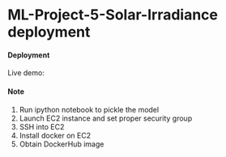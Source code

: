  # ML-Project-5-Solar-Irradiance deployment


#### Deployment

Live demo: 

#### Note

1. Run ipython notebook to pickle the model 
2. Launch EC2 instance and set proper security group
3. SSH into EC2
4. Install docker on EC2
5. Obtain DockerHub image



